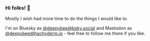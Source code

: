 ### Hi folks! :wave:

Mostly I wish had more time to do the things I would like to.

I'm on Bluesky as <a rel="me" href="https://bsky.app/profile/deepybee.bsky.social">@deepybee@bsky.social</a> and Mastodon as <a rel="me" href="https://hachyderm.io/@deepybee">@deepybee@hachyderm.io</a> - feel free to follow me there if you like.
